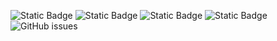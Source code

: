 ![Static Badge](https://img.shields.io/badge/blacklists-60-000000) ![Static Badge](https://img.shields.io/badge/blacklisted-2792528-cc0000) ![Static Badge](https://img.shields.io/badge/whitelisted-2242-00CC00) ![Static Badge](https://img.shields.io/badge/streaming_blacklist-28106-000000) ![GitHub issues](https://img.shields.io/github/issues/fabriziosalmi/blacklists)
